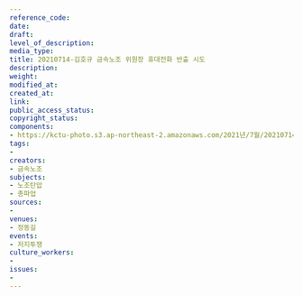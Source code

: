 ```yaml
---
reference_code: 
date: 
draft: 
level_of_description: 
media_type: 
title: 20210714-김호규 금속노조 위원장 휴대전화 반출 시도
description: 
weight: 
modified_at: 
created_at: 
link: 
public_access_status: 
copyright_status: 
components:
- https://kctu-photo.s3.ap-northeast-2.amazonaws.com/2021년/7월/20210714-김호규+금속노조+위원장+휴대전화+반출+시도/_DJ14879.jpg
tags:
- 
creators:
- 금속노조
subjects:
- 노조탄압
- 총파업
sources:
- 
venues:
- 정동길
events:
- 저지투쟁
culture_workers:
- 
issues:
- 
---
```


